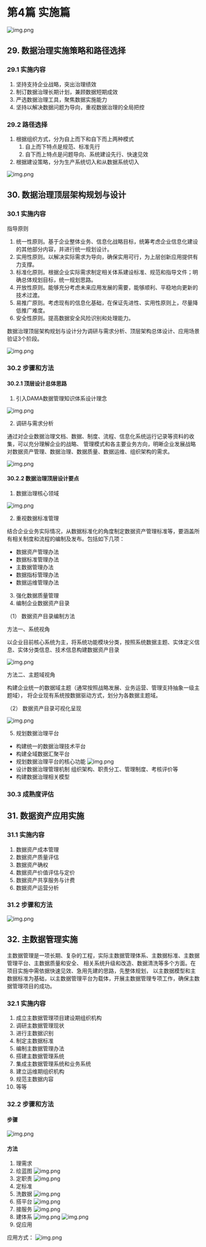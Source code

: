 # 第4篇 实施篇
![img.png](img/4.png)

## 29. 数据治理实施策略和路径选择
### 29.1 实施内容
1. 坚持支持企业战略，突出治理绩效
2. 制订数据治理长期计划，兼顾数据短期成效
3. 严选数据治理工具，聚焦数据实施能力
4. 坚持以解决数据问题为导向，重视数据治理的全局把控

### 29.2 路径选择
1. 根据组织方式，分为自上而下和自下而上两种模式
   1. 自上而下特点是规范、标准先行
   2. 自下而上特点是问题导向、系统建设先行、快速见效
2. 根据建设策略，分为生产系统切入和从数据系统切入

![img.png](img/29-2-2.png)

## 30. 数据治理顶层架构规划与设计
### 30.1 实施内容
指导原则
1. 统一性原则。基于企业整体业务、信息化战略目标，统筹考虑企业信息化建设的其他部分内容，并进行统一规划设计。
2. 实用性原则。以解决实际需求为导向，确保实用可行，为上层创新应用提供有力支撑。
3. 标准化原则。根据企业实际需求制定相关体系建设标准、规范和指导文件；明确总体规划目标，统一规划思路。
4. 开放性原则。能够充分考虑未来应用发展的需要，能够顺利、平稳地向更新的技术过渡。
5. 易推广原则。考虑现有的信息化基础，在保证先进性、实用性原则上，尽量降低推广难度。
6. 安全性原则。提高数据安全风险识别和处理能力。

数据治理顶层架构规划与设计分为调研与需求分析、顶层架构总体设计、应用场景验证3个阶段。

![img.png](img/30-1-1.png)

### 30.2 步骤和方法
#### 30.2.1 顶层设计总体思路
1. 引入DAMA数据管理知识体系设计理念

![img.png](img/30-2-1.png)

2. 调研与需求分析

通过对企业数据治理文档、数据、制度、流程、信息化系统运行记录等资料的收集，可以充分理解企业的战略、
管理模式和各主要业务方向，明晰企业发展战略对数据资产管理、数据治理、数据质量、数据运维、组织架构的需求。


![img.png](img/30-2-2.png)

#### 30.2.2 数据治理顶层设计要点

1. 数据治理核心领域
 
![img.png](img/30-2-4.png)

2. 重视数据标准管理

结合企业业务实际情况，从数据标准化的角度制定数据资产管理标准等，要涵盖所有相关制度和流程的编制及发布。包括如下几项：
+ 数据资产管理办法
+ 数据标准管理办法
+ 主数据管理办法
+ 数据指标管理办法
+ 数据运维管理办法

3. 强化数据质量管理
4. 编制企业数据资产目录

（1） 数据资产目录编制方法

方法一、系统视角

以企业目前核心系统为主，将系统功能模块分类，按照系统数据主题、实体定义信息、实体分类信息、技术信息构建数据资产目录

![img.png](img/30-2-5.png)

方法二、主题域视角

构建企业统一的数据域主题（通常按照战略发展、业务运营、管理支持抽象一级主题域），
将企业现有系统按数据驱动方式，划分为各数据主题域。

（2） 数据资产目录可视化呈现

![img.png](img/30-2-7.png)

5. 规划数据治理平台

+ 构建统一的数据治理技术平台
+ 构建全域数据汇聚平台
+ 规划数据治理平台的核心功能
![img.png](img/30-2-8.png)
+ 设计数据治理管理机制  组织架构、职责分工、管理制度、考核评价等
+ 构建数据治理相关模型 

### 30.3 成熟度评估

## 31. 数据资产应用实施
### 31.1 实施内容
1. 数据资产成本管理
2. 数据资产质量评估
3. 数据资产确权
4. 数据资产价值评估与定价
5. 数据资产共享服务与计费
6. 数据资产运营分析

### 31.2 步骤和方法
![img.png](img/31-2-1.png)

## 32. 主数据管理实施
主数据管理是一项长期、复杂的工程，实际主数据管理体系、主数据标准、主数据管理平台、主数据质量和安全、
相关系统升级和改造、数据清洗等多个方面。在项目实施中需依据快速见效、急用先建的思路，先整体规划，
以主数据模型和主数据标准为基础，以主数据管理平台为载体，开展主数据管理专项工作，确保主数据管理项目的成功。

### 32.1 实施内容
1. 成立主数据管理项目建设期组织机构
2. 调研主数据管理现状
3. 进行主数据识别
4. 制定主数据标准
5. 编制主数据管理办法
6. 搭建主数据管理系统
7. 集成主数据管理系统和业务系统
8. 建立运维期组织机构
9. 规范主数据内容
10. 等等
### 32.2 步骤和方法
#### 步骤
![img.png](img/32-2-1.png)

#### 方法
1. 理需求
2. 绘蓝图
![img.png](img/32-2-2.png)
3. 定职责
![img.png](img/32-2-3.png)
4. 定标准
5. 洗数据
![img.png](img/32-2-4.png)
6. 搭平台
![img.png](img/32-2-5.png)
7. 接服务
![img.png](img/32-2-6.png)
8. 建体系
![img.png](img/32-2-7.png)
![img.png](img/32-2-8.png)
9. 促应用

应用方式：
![img.png](img/32-2-9.png)


